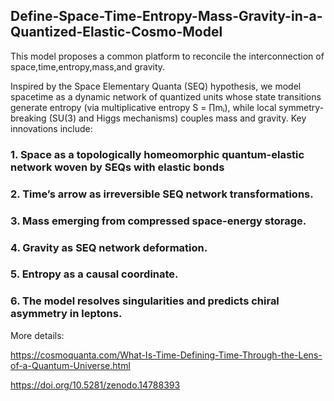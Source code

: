 ## Define-Space-Time-Entropy-Mass-Gravity-in-a-Quantized-Elastic-Cosmo-Model

This model proposes a common platform to  reconcile the interconnection of space,time,entropy,mass,and gravity.

 Inspired by the Space Elementary Quanta (SEQ) hypothesis, we model spacetime as a dynamic network of quantized units whose state transitions generate entropy (via multiplicative entropy S = ∏mᵢ), while local symmetry-breaking (SU(3) and Higgs mechanisms) couples mass and gravity. Key innovations include:

 ### 1. Space as a topologically homeomorphic quantum-elastic network woven by SEQs with elastic bonds

 ### 2. Time’s arrow as irreversible SEQ network transformations.

 ### 3. Mass emerging from compressed space-energy storage.

 ### 4. Gravity as SEQ network deformation.

 ### 5. Entropy as a causal coordinate. 

 ### 6. The model resolves singularities and predicts chiral asymmetry in leptons.

More details:

https://cosmoquanta.com/What-Is-Time-Defining-Time-Through-the-Lens-of-a-Quantum-Universe.html

https://doi.org/10.5281/zenodo.14788393
